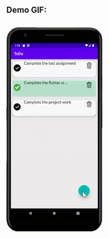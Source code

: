 ## Demo GIF:
<div style="width:100%">
	<div style="width:50%; display:inline-block">
		<p align="center">
      <img align="center" src="https://github.com/sanskar-coditas/TodoApp/blob/master/Finalgif.gif"/>
		</p>	
	</div>	
</div>
